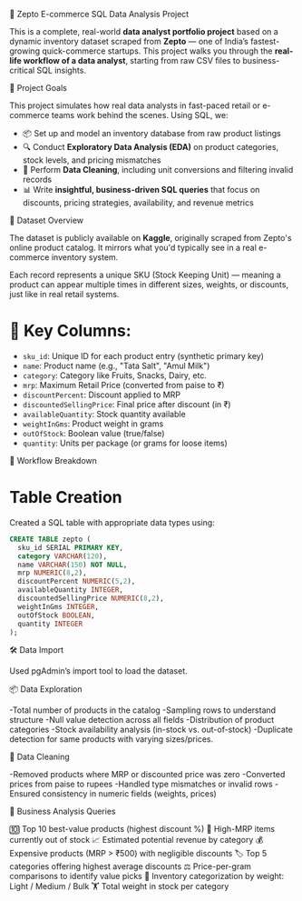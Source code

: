  🛒 Zepto E-commerce SQL Data Analysis Project
 
 This is a complete, real-world **data analyst portfolio project** based on a dynamic inventory dataset scraped from **Zepto** — one of India’s fastest-growing quick-commerce startups. This project walks you through the **real-life workflow of a data analyst**, starting from raw CSV files to business-critical SQL insights.


📌 Project Goals

This project simulates how real data analysts in fast-paced retail or e-commerce teams work behind the scenes. Using SQL, we:

- 📦 Set up and model an inventory database from raw product listings  
- 🔍 Conduct **Exploratory Data Analysis (EDA)** on product categories, stock levels, and pricing mismatches  
- 🧹 Perform **Data Cleaning**, including unit conversions and filtering invalid records  
- 📊 Write **insightful, business-driven SQL queries** that focus on discounts, pricing strategies, availability, and revenue metrics


 📁 Dataset Overview

The dataset is publicly available on **Kaggle**, originally scraped from Zepto's online product catalog. It mirrors what you'd typically see in a real e-commerce inventory system.

Each record represents a unique SKU (Stock Keeping Unit) — meaning a product can appear multiple times in different sizes, weights, or discounts, just like in real retail systems.

# 🔢 Key Columns:

- `sku_id`: Unique ID for each product entry (synthetic primary key)
- `name`: Product name (e.g., "Tata Salt", "Amul Milk")
- `category`: Category like Fruits, Snacks, Dairy, etc.
- `mrp`: Maximum Retail Price (converted from paise to ₹)
- `discountPercent`: Discount applied to MRP
- `discountedSellingPrice`: Final price after discount (in ₹)
- `availableQuantity`: Stock quantity available
- `weightInGms`: Product weight in grams
- `outOfStock`: Boolean value (true/false)
- `quantity`: Units per package (or grams for loose items)


🔧 Workflow Breakdown

# Table Creation
Created a SQL table with appropriate data types using:

```sql
CREATE TABLE zepto (
  sku_id SERIAL PRIMARY KEY,
  category VARCHAR(120),
  name VARCHAR(150) NOT NULL,
  mrp NUMERIC(8,2),
  discountPercent NUMERIC(5,2),
  availableQuantity INTEGER,
  discountedSellingPrice NUMERIC(8,2),
  weightInGms INTEGER,
  outOfStock BOOLEAN,
  quantity INTEGER
);

```

🛠️ Data Import

Used pgAdmin’s import tool to load the dataset.


📦 Data Exploration

-Total number of products in the catalog
-Sampling rows to understand structure
-Null value detection across all fields
-Distribution of product categories
-Stock availability analysis (in-stock vs. out-of-stock)
-Duplicate detection for same products with varying sizes/prices.


🧹 Data Cleaning

-Removed products where MRP or discounted price was zero
-Converted prices from paise to rupees
-Handled type mismatches or invalid rows
-Ensured consistency in numeric fields (weights, prices)


🧠 Business Analysis Queries

🔟 Top 10 best-value products (highest discount %)
🚫 High-MRP items currently out of stock
📈 Estimated potential revenue by category
💰 Expensive products (MRP > ₹500) with negligible discounts
🏷️ Top 5 categories offering highest average discounts
⚖️ Price-per-gram comparisons to identify value picks
🧱 Inventory categorization by weight: Light / Medium / Bulk
🏋️ Total weight in stock per category
